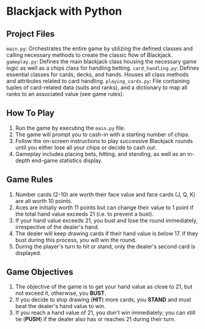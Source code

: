 # Blackjack with Python

## Project Files
`main.py`: Orchestrates the entire game by utilizing the defined classes and calling necessary methods to create the classic flow of Blackjack.
`gameplay.py`: Defines the main blackjack class housing the necessary game logic as well as a chips class for handling betting.
`card_handling.py`: Defines essential classes for cards, decks, and hands. Houses all class methods and attributes related to card handling.
`playing_cards.py`: File containing tuples of card-related data (suits and ranks), and a dictionary to map all ranks to an associated value (see game rules).

## How To Play
1. Run the game by executing the `main.py` file.
2. The game will prompt you to cash-in with a starting number of chips.
3. Follow the on-screen instructions to play successive Blackjack rounds until you either lose all your chips or decide to cash out.
4. Gameplay includes placing bets, hitting, and standing, as well as an in-depth end-game statistics display.

## Game Rules
1. Number cards (2-10) are worth their face value and face cards (J, Q, K) are all worth 10 points.
2. Aces are initially worth 11 points but can change their value to 1 point if the total hand value exceeds 21 (i.e. to prevent a bust).
3. If your hand value exceeds 21, you bust and lose the round immediately, irrespective of the dealer's hand.
4. The dealer will keep drawing cards if their hand value is below 17. If they bust during this process, you will win the round.
5. During the player's turn to hit or stand, only the dealer's second card is displayed.

## Game Objectives
1. The objective of the game is to get your hand value as close to 21, but not exceed it, otherwise, you **BUST**.
2. If you decide to stop drawing (**HIT**) more cards, you **STAND** and must beat the dealer's hand value to win.
3. If you reach a hand value of 21, you don't win immediately; you can still tie (**PUSH**) if the dealer also has or reaches 21 during their turn.


